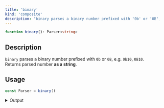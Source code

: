 ```yaml
---
title: 'binary'
kind: 'composite'
description: "binary parses a binary number prefixed with '0b' or '0B', e.g. '0b10', '0B10'. Returns parsed number as a string."
---
```


```typescript {{ withLineNumbers: false }}
function binary(): Parser<string>
```

## Description

`binary` parses a binary number prefixed with `0b` or `0B`, e.g. `0b10`, `0B10`. Returns parsed number **as a string**.

## Usage

```typescript
const Parser = binary()
```

<details>
  <summary>Output</summary>

  ### Success

  ```typescript
  run(Parser).with('0b10')

  {
    isOk: true,
    pos: 4,
    value: '0b10'
  }
  ```

  ### Failure

  ```typescript
  run(Parser).with('b10')

  {
    isOk: false,
    pos: 0,
    expected: 'binary number'
  }
  ```
</details>
